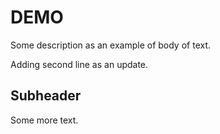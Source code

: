 # DEMO

Some description as an example of body of text.

Adding second line as an update.

## Subheader

Some more text.